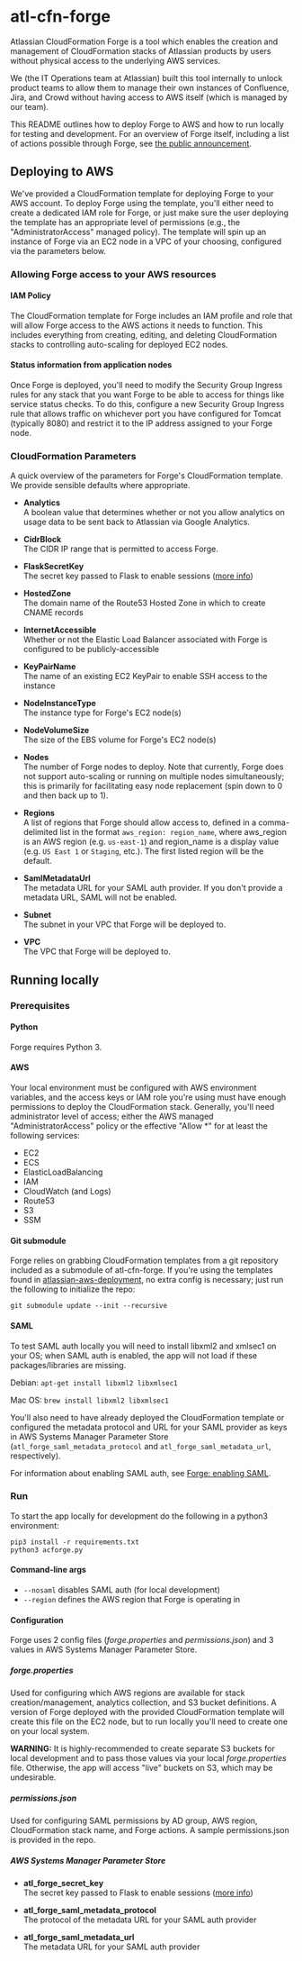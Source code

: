 # atl-cfn-forge

Atlassian CloudFormation Forge is a tool which enables the creation and management of CloudFormation stacks of Atlassian products by users without physical access to the underlying AWS services.

We (the IT Operations team at Atlassian) built this tool internally to unlock product teams to allow them to manage their own instances of Confluence, Jira, and Crowd without having access to AWS itself (which is managed by our team).

This README outlines how to deploy Forge to AWS and how to run locally for testing and development. For an overview of Forge itself, including a list of actions possible through Forge, see [the public announcement](https://community.atlassian.com/t5/Data-Center-articles/Introducing-Atlassian-CloudFormation-Forge/ba-p/881551).

## Deploying to AWS

We've provided a CloudFormation template for deploying Forge to your AWS account. To deploy Forge using the template, you'll either need to create a dedicated IAM role for Forge, or just make sure the user deploying the template has an appropriate level of permissions (e.g., the "AdministratorAccess" managed policy). The template will spin up an instance of Forge via an EC2 node in a VPC of your choosing, configured via the parameters below.

### Allowing Forge access to your AWS resources

#### IAM Policy

The CloudFormation template for Forge includes an IAM profile and role that will allow Forge access to the AWS actions it needs to function. This includes everything from creating, editing, and deleting CloudFormation stacks to controlling auto-scaling for deployed EC2 nodes.

#### Status information from application nodes

Once Forge is deployed, you'll need to modify the Security Group Ingress rules for any stack that you want Forge to be able to access for things like service status checks. To do this, configure a new Security Group Ingress rule that allows traffic on whichever port you have configured for Tomcat (typically 8080) and restrict it to the IP address assigned to your Forge node.

### CloudFormation Parameters

A quick overview of the parameters for Forge's CloudFormation template. We provide sensible defaults where appropriate.

* **Analytics**  
  A boolean value that determines whether or not you allow analytics on usage data to be sent back to Atlassian via Google Analytics.

* **CidrBlock**  
  The CIDR IP range that is permitted to access Forge.

* **FlaskSecretKey**  
  The secret key passed to Flask to enable sessions ([more info][1])

* **HostedZone**  
  The domain name of the Route53 Hosted Zone in which to create CNAME records

* **InternetAccessible**  
  Whether or not the Elastic Load Balancer associated with Forge is configured to be publicly-accessible

* **KeyPairName**  
  The name of an existing EC2 KeyPair to enable SSH access to the instance

* **NodeInstanceType**  
  The instance type for Forge's EC2 node(s)

* **NodeVolumeSize**  
  The size of the EBS volume for Forge's EC2 node(s)

* **Nodes**  
  The number of Forge nodes to deploy. Note that currently, Forge does not support auto-scaling or running on multiple nodes simultaneously; this is primarily for facilitating easy node replacement (spin down to 0 and then back up to 1).

* **Regions**  
  A list of regions that Forge should allow access to, defined in a comma-delimited list in the format `aws_region: region_name`, where aws_region is an AWS region (e.g. `us-east-1`) and region_name is a display value (e.g. `US East 1` or `Staging`, etc.). The first listed region will be the default.

* **SamlMetadataUrl**  
  The metadata URL for your SAML auth provider. If you don't provide a metadata URL, SAML will not be enabled.

* **Subnet**  
  The subnet in your VPC that Forge will be deployed to.

* **VPC**  
  The VPC that Forge will be deployed to.

## Running locally

### Prerequisites

#### Python

Forge requires Python 3.

#### AWS

Your local environment must be configured with AWS environment variables, and the access keys or IAM role you're using must have enough permissions to deploy the CloudFormation stack. Generally, you'll need administrator level of access; either the AWS managed "AdministratorAccess" policy or the effective "Allow *" for at least the following services:

* EC2
* ECS
* ElasticLoadBalancing
* IAM
* CloudWatch (and Logs)
* Route53
* S3
* SSM

#### Git submodule

Forge relies on grabbing CloudFormation templates from a git repository included as a submodule of atl-cfn-forge. If you're using the templates found in [atlassian-aws-deployment](https://bitbucket.org/atlassian/atlassian-aws-deployment), no extra config is necessary; just run the following to initialize the repo:

```
git submodule update --init --recursive
```

#### SAML

To test SAML auth locally you will need to install libxml2 and xmlsec1 on your OS; when SAML auth is enabled, the app will not load if these packages/libraries are missing.

Debian:
`apt-get install libxml2 libxmlsec1`

Mac OS:
`brew install libxml2 libxmlsec1`

You'll also need to have already deployed the CloudFormation template or configured the metadata protocol and URL for your SAML provider as keys in AWS Systems Manager Parameter Store (`atl_forge_saml_metadata_protocol` and `atl_forge_saml_metadata_url`, respectively).

For information about enabling SAML auth, see [Forge: enabling SAML](https://confluence.atlassian.com/kb/forge-enabling-saml-957138587.html).

### Run

To start the app locally for development do the following in a python3 environment: 

```
pip3 install -r requirements.txt
python3 acforge.py
```

#### Command-line args

* `--nosaml` disables SAML auth (for local development)
* `--region` defines the AWS region that Forge is operating in

#### Configuration

Forge uses 2 config files (_forge.properties_ and _permissions.json_) and 3 values in AWS Systems Manager Parameter Store.

##### _forge.properties_

Used for configuring which AWS regions are available for stack creation/management, analytics collection, and S3 bucket definitions. A version of Forge deployed with the provided CloudFormation template will create this file on the EC2 node, but to run locally you'll need to create one on your local system.

**WARNING:** It is highly-recommended to create separate S3 buckets for local development and to pass those values via your local _forge.properties_ file. Otherwise, the app will access "live" buckets on S3, which may be undesirable.

##### _permissions.json_

Used for configuring SAML permissions by AD group, AWS region, CloudFormation stack name, and Forge actions. A sample permissions.json is provided in the repo.

##### AWS Systems Manager Parameter Store

* **atl_forge_secret_key**  
  The secret key passed to Flask to enable sessions ([more info][1])

* **atl_forge_saml_metadata_protocol**  
  The protocol of the metadata URL for your SAML auth provider

* **atl_forge_saml_metadata_url**  
  The metadata URL for your SAML auth provider


[1]: https://bit.ly/2PRfJRk
